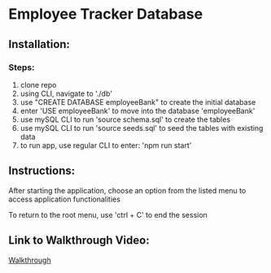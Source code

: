 # Employee Tracker Database

## Installation:
### Steps:
1. clone repo 
2. using CLI, navigate to './db'
3. use "CREATE DATABASE employeeBank" to create the initial database
4. enter 'USE employeeBank' to move into the database 'employeeBank'
5. use mySQL CLI to run 'source schema.sql' to create the tables
6. use mySQL CLI to run 'source seeds.sql' to seed the tables with existing data
7. to run app, use regular CLI to enter: 'npm run start'

## Instructions:
After starting the application, choose an option from the listed menu to access application functionalities

To return to the root menu, use 'ctrl + C' to end the session

## Link to Walkthrough Video:
[Walkthrough](https://drive.google.com/file/d/18pfxWm2n8GEi9TuzPm1w7UFuzDYGdQR2/view)


